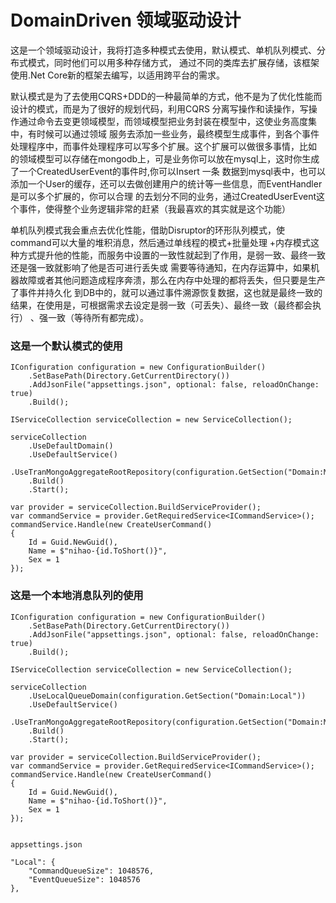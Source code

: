 # DomainDriven 领域驱动设计

这是一个领域驱动设计，我将打造多种模式去使用，默认模式、单机队列模式、分布式模式，同时他们可以用多种存储方式，
通过不同的类库去扩展存储，该框架使用.Net Core新的框架去编写，以适用跨平台的需求。


默认模式是为了去使用CQRS+DDD的一种最简单的方式，他不是为了优化性能而设计的模式，而是为了很好的规划代码，利用CQRS
分离写操作和读操作，写操作通过命令去变更领域模型，而领域模型把业务封装在模型中，这使业务高度集中，有时候可以通过领域
服务去添加一些业务，最终模型生成事件，到各个事件处理程序中，而事件处理程序可以写多个扩展。这个扩展可以做很多事情，比如
的领域模型可以存储在mongodb上，可是业务你可以放在mysql上，这时你生成了一个CreatedUserEvent的事件时,你可以Insert 一条
数据到mysql表中，也可以添加一个User的缓存，还可以去做创建用户的统计等一些信息，而EventHandler是可以多个扩展的，你可以合理
的去划分不同的业务，通过CreatedUserEvent这个事件，使得整个业务逻辑非常的赶紧（我最喜欢的其实就是这个功能）


单机队列模式我会重点去优化性能，借助Disruptor的环形队列模式，使command可以大量的堆积消息，然后通过单线程的模式+批量处理
+内存模式这种方式提升他的性能，而服务中设置的一致性就起到了作用，是弱一致、最终一致还是强一致就影响了他是否可进行丢失或
需要等待通知，在内存运算中，如果机器故障或者其他问题造成程序奔溃，那么在内存中处理的都将丢失，但只要是生产了事件并持久化
到DB中的，就可以通过事件溯源恢复数据，这也就是最终一致的结果，在使用是，可根据需求去设定是弱一致（可丢失）、最终一致（最终都会执行）
、强一致（等待所有都完成）。

### 这是一个默认模式的使用

    IConfiguration configuration = new ConfigurationBuilder()
        .SetBasePath(Directory.GetCurrentDirectory())
        .AddJsonFile("appsettings.json", optional: false, reloadOnChange: true)
        .Build();
    
    IServiceCollection serviceCollection = new ServiceCollection();
    
    serviceCollection
        .UseDefaultDomain()
        .UseDefaultService()
        .UseTranMongoAggregateRootRepository(configuration.GetSection("Domain:MongoDB"))
        .Build()
        .Start();

    var provider = serviceCollection.BuildServiceProvider();
    var commandService = provider.GetRequiredService<ICommandService>();
    commandService.Handle(new CreateUserCommand()
    {
        Id = Guid.NewGuid(),
        Name = $"nihao-{id.ToShort()}",
        Sex = 1
    });


### 这是一个本地消息队列的使用

    IConfiguration configuration = new ConfigurationBuilder()
        .SetBasePath(Directory.GetCurrentDirectory())
        .AddJsonFile("appsettings.json", optional: false, reloadOnChange: true)
        .Build();
    
    IServiceCollection serviceCollection = new ServiceCollection();
    
    serviceCollection
        .UseLocalQueueDomain(configuration.GetSection("Domain:Local"))
        .UseDefaultService()
        .UseTranMongoAggregateRootRepository(configuration.GetSection("Domain:MongoDB"))
        .Build()
        .Start();

    var provider = serviceCollection.BuildServiceProvider();
    var commandService = provider.GetRequiredService<ICommandService>();
    commandService.Handle(new CreateUserCommand()
    {
        Id = Guid.NewGuid(),
        Name = $"nihao-{id.ToShort()}",
        Sex = 1
    });


    appsettings.json

    "Local": {
        "CommandQueueSize": 1048576,
        "EventQueueSize": 1048576
    },
